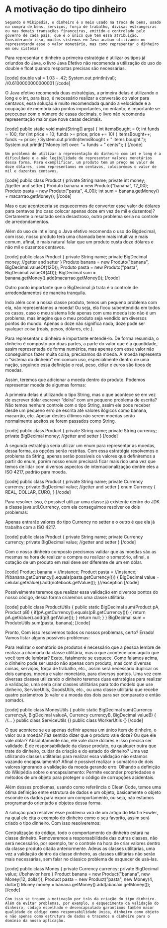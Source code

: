 # A motivação do tipo dinheiro


	Segundo o Wikipédia, o dinheiro é o meio usado na troca de bens, usado na compra de bens, serviços, força de trabalho, divisas estrangeiras ou nas demais transações financeiras, emitido e controlado pelo governo de cada país, que é o único que tem essa atribuição. Considerando isso, muitos sistemas em Java acabam utilizando ou representando esse o valor monetário, mas como representar o dinheiro em seu sistema?


Para representar o dinheiro a primeira estratégia é utilizar os tipos já oriundos do Java, o livro Java Efetivo não recomenda a utilização do uso do double e float quando respostas precisas são necessárias. 

[code]
double val = 1.03 - .42;
System.out.println(val); //0.6100000000000001
[/code]



O Java efetivo recomenda duas estratégias, a primeira delas é utilizando o long e o int, para isso, é necessário realizar a conversão do valor para centavos, essa solução é muito recomendada quando a velocidade e a ocupação de memória são pontos importantes, no entanto, é importante se preocupar com o número de casas decimais, o livro não recomenda representação maior que nove casas decimais.

[code]
public static void main(String[] args) {
int itemsBought = 0;
int funds = 100;
for (int price = 10; funds >= price; price += 10) {
itemsBought++;
funds -= price;
}
System.out.println(itemsBought + " items bought.");
System.out.println("Money left over: "+ funds + " cents");
}
[/code]

	Um problema de utilizar a representação do dinheiro com int e long é a dificuldade e a não legibilidade de representar valores monetários dessa forma. Para exemplificar, um produto tem um preço no valor de doze dólares, como representamos em centavos, colocaremos o valor de mil e duzentos centavos.

[code]
public class Product {
     private String name;
     private int money;
     //getter and setter
}
Produto banana = new Produto("banana", 12_00);
Produto pasta = new Produto("pasta", 4_00);
int sum = banana.getMoney() + macarrao.getMoney();
[/code]

 Mas o que aconteceria se esquecermos de converter esse valor de dólares para centavos (no caso colocar apenas doze em vez de mil e duzentos)? Certamente o resultado seria desastroso, outro problema seria no controle de arredondamentos.



Além do uso de int e long o Java efetivo recomenda o uso do Bigdecimal, com isso, nosso produto terá uma chamada bem mais intuitiva e mais comum, afinal, é mais natural falar que um produto custa doze dólares e não mil e duzentos centavos.

[code]
public class Product {
     private String name;
     private BigDecimal money;
     //getter and setter
}
Produto banana = new Produto("banana", BigDecimal.valueOf(12D));
Produto pasta = new Produto("pasta", BigDecimal.valueOf(4D));
BigDecimal sum = banana.getMoney().add(macarrao.getMoney());
[/code]


Outro ponto importante que o BigDecimal já trata é o controle de arredondamentos de maneira tranquila.

Indo além com a nossa classe produto, temos um pequeno problema com ela, não representamos a moeda! Ou seja, ela ficou subentendida em todos os casos, caso o meu sistema lide apenas com uma moeda isto não é um problema, mas imagine que o meu produto seja vendido em diversos pontos do mundo. Apenas o doze não significa nada, doze pode ser qualquer coisa (reais, pesos, dólares, etc.).

Para representar o dinheiro é importante entendê-lo. De forma resumida, o dinheiro é composto por duas partes, a parte do valor que é a quantidade, assim representada de forma numérica, mas apenas com esse valor não conseguimos fazer muita coisa, precisamos da moeda. A moeda representa o “sistema do dinheiro” em comum uso, especialmente dentro de uma nação, seguindo essa definição o real, peso, dólar e euros são tipos de moedas.

Assim, teremos que adicionar a moeda dentro do produto. Podemos representar moeda de algumas formas: 

A primeira delas é utilizando o tipo String, mas o que acontece se em vez de escrever dólar escrever “dolra” com um pequeno problema de escrita? Não temos nenhum controle com o tipo String, assim ele pode receber desde um pequeno erro de escrita até valores ilógicos como banana, macarrão, etc. Apesar destes últimos não serem moedas serão normalmente aceitos se forem passados como String.

[code]
public class Product {
     private String name;
     private String currency;
     private BigDecimal money;
     //getter and setter
}
[/code]



A segunda estratégia seria utilizar um enum para representar as moedas, dessa forma, as opções serão restritas. Com essa estratégia resolvemos o problema da String, apenas serão possíveis os valores que definiremos a partir do enum, porém nosso enum precisará ficar mais rico uma vez que temos de lidar com diversos aspectos de internacionalização dentre eles a ISO 4217, padrão para moeda.

[code]
public class Product {
     private String name;
     private Currency currency;
     private BigDecimal value;
     //getter and setter
}
enum Currency {
    	REAL, DOLLAR, EURO;
}
[/code]

Para resolver isso, é possível utilizar uma classe já existente dentro do JDK a classe java.util.Currency, com ela conseguimos resolver os dois problemas:

Apenas entrarão valores do tipo Currency no setter e o outro é que ela já trabalha com a ISO 4217.

[code]
public class Product {
     private String name;
     private Currency currency;
     private BigDecimal value;
     //getter and setter
}
[/code]

Com o nosso dinheiro composto precismos validar que as moedas são as mesmas na hora de realizar a compra ou realizar o somatório, afinal, a cotação de um produto em real deve ser diferente de um em dólar.

[code]
Product banana = //instance;
Product pasta = //instance; 	
if(banana.getCurrency().equals(pasta.getCurrency())) {
  BigDecimal value = celular.getValue().add(notebook.getValue());
 }//exception
[/code]

Possivelmente teremos que realizar essa validação em diversos pontos do nosso código, dessa forma criaremos uma classe utilitária.


[code]
public class ProductUtils {
public static BigDecimal sum(Product pA, Product pB) {
    		if(pA.getCurrency().equals(pB.getCurrency())) {
return pA.getValue().add(pB.getValue());
  	}
return null;
    	}
}
BigDecimal sum = ProdutoUtils.sum(pasta, banana);
[/code]



Pronto, Com isso resolvemos todos os nossos problemas, certo? Errado! Vamos listar alguns possíveis problemas:

Para realizar o somatório de produtos é necessário que a pessoa lembre de realizar a chamada da classe utilitária, mas o que acontece com aquilo que você tem de lembrar? Exato, fatalmente se esquece. 
Como falamos acima, o dinheiro pode ser usado não apenas com produto, mas com diversas coisas, serviços, força de trabalho, etc., assim será necessário duplicar os dois campos, moeda e valor monetário, para diversos pontos.
Uma vez com diversas classes utilizando o dinheiro teremos duas estratégias para realizar a validação, uma seria criar classes utilitárias para todo modelo que use dinheiro, ServiceUtils, GoodsUtils, etc., ou uma classe utilitária que recebe quatro parâmetros (o valor e a moeda dos dois para ser comparado e então somado).

[code]
public class MoneyUtils {
public static BigDecimal sum(Currency currencyA, BigDecimal valueA, Currency currencyB, BigDecimal valueB) {
   //...
}
public class ServiceUtils {}
public class WorkerUtils {}
[/code]

O que acontece se eu apenas definir apenas um único item do dinheiro, o valor ou a moeda? Faz sentido dizer que o produto vale doze? Ou que ele vale dólar? Absolutamente não, ele vale doze dólares e isso precisa ser validado.
É de responsabilidade da classe produto, ou qualquer outra que trate do dinheiro, cuidar da criação e do estado do dinheiro? 
Uma vez utilizando classes utilitárias para realizar essa validação não estamos vazando encapsulamento? Afinal é possível realizar o somatório de dois valores ignorando a validação da moeda gerando erro. Olhando a definição do Wikipédia sobre o encapsulamento: Permite esconder propriedades e métodos de um objeto para proteger o código de corrupções acidentais.


Além desses problemas, usando como referência o Clean Code, temos uma ótima definição entre estrutura de dados e um objeto, basicamente o objeto esconde os dados para expor um comportamento, ou seja, não estamos programando orientado a objetos dessa forma. 

A solução para resolver esse problema virá de um artigo do Martin Fowler, na qual ele cita o exemplo do dinheiro como o seu favorito, assim será criado o tipo dinheiro. Com isso resolveremos:

Centralização do código, todo o comportamento do dinheiro estará na classe dinheiro.
Removeremos a responsabilidade das outras classes, não será necessário, por exemplo, ter o controle na hora de criar valores dentro da classe produto citada anteriormente.
Adeus as classes utilitárias, uma vez a validação dentro da classe dinheiro, as classes utilitárias não serão mais necessárias, sem falar no clássico problema de esquecer de usá-las. 

[code]
public class Money {
   private  Currency currency;
   private  BigDecimal value;
   //behavior here
}
Product banana = new Product("banana", new Money(12, dollar));
Product pasta = new Product("pasta", new Money(4, dollar))
Money money = banana.getMoney().add(abacaxi.getMoney());
[/code] 


	Com isso se trouxe a motivação por trás da criação do tipo dinheiro. Além de evitar problemas, por exemplo, o esquecimento da validação do dinheiro, código espelhado e desencapsulado garantimos também maior qualidade de código como responsabilidade única, dinheiro como objeto e não apenas como estrutura de dados e trazemos o dinheiro para o domínio da nossa aplicação.
